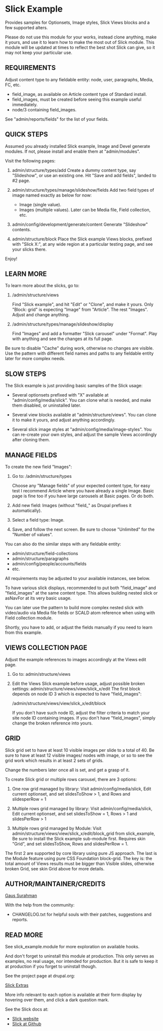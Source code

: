 
# Slick Example
Provides samples for Optionsets, Image styles, Slick Views blocks and a few
supported alters.

Please do not use this module for your works, instead clone anything, make it
yours, and use it to learn how to make the most out of Slick module.
This module will be updated at times to reflect the best shot Slick can give,
so it may not keep your particular use.

## REQUIREMENTS
Adjust content type to any fieldable entity: node, user, paragraphs, Media, FC,
etc.

* field_image, as available on Article content type of Standard install.
* field_images, must be created before seeing this example useful immediately.
* node/3 containing field_images.

See "admin/reports/fields" for the list of your fields.


## QUICK STEPS
Assumed you already installed Slick example, Image and Devel generate modules.
If not, please install and enable them at "admin/modules".

Visit the following pages:

1. admin/structure/types/add
   Create a dummy content type, say "Slideshow", or use an existing one.
   Hit "Save and add fields", landed to #2 page.

2. admin/structure/types/manage/slideshow/fields
   Add two field types of image named exactly as below for now:
   + Image (single value).
   + Images (multiple values).
   Later can be Media file, Field collection, etc.

3. admin/config/development/generate/content
   Generate "Slideshow" contents.

4. admin/structure/block
   Place the Slick example Views blocks, prefixed with "Slick X:", at any wide
   region at a particular testing page, and see your slicks there.


Enjoy!

## LEARN MORE
To learn more about the slicks, go to:

1. /admin/structure/views

   Find "Slick example", and hit "Edit" or "Clone", and make it yours.
   Only "Block: grid" is expecting "Image" from "Article". The rest "Images".
   Adjust and change anything.

2. /admin/structure/types/manage/slideshow/display

   Find "Images" and add a formatter "Slick carousel" under "Format".
   Play with anything and see the changes at its full page.

Be sure to disable "Cache" during work, otherwise no changes are visible.
Use the pattern with different field names and paths to any fieldable entity
later for more complex needs.


## SLOW STEPS
The Slick example is just providing basic samples of the Slick usage:

* Several optionsets prefixed with "X" available at "admin/config/media/slick".
  You can clone what is needed, and make them disabled, or uninstalled later.

* Several view blocks available at "admin/structure/views".
  You can clone it to make it yours, and adjust anything accordingly.

* Several slick image styles at "admin/config/media/image-styles".
  You can re-create your own styles, and adjust the sample Views accordingly
  after cloning them.


## MANAGE FIELDS
To create the new field "Images":

  1. Go to: /admin/structure/types

     Choose any "Manage fields" of your expected content type, for easy test
     I recommend Article where you have already a single Image. Basic page is
     fine too if you have large carousels at Basic pages. Or do both.
  2. Add new field: Images (without "field_" as Drupal prefixes it
     automatically).
  3. Select a field type: Image.
  4. Save, and follow the next screen.
     Be sure to choose "Unlimited" for the "Number of values".

You can also do the similar steps with any fieldable entity:

  * admin/structure/field-collections
  * admin/structure/paragraphs
  * admin/config/people/accounts/fields
  * etc.

All requirements may be adjusted to your available instances, see below.

To have various slick displays, recommended to put both "field_image" and
"field_images" at the same content type. This allows building nested slick or
asNavFor at its very basic usage.

You can later use the pattern to build more complex nested slick with
video/audio via Media file fields or SCALD atom reference when using with Field
collection module.

Shortly, you have to add, or adjust the fields manually if you need to learn
from this example.


## VIEWS COLLECTION PAGE
Adjust the example references to images accordingly at the Views edit page.

 1. Go to: admin/structure/views
 2. Edit the Views Slick example before usage, adjust possible broken settings:
    admin/structure/views/view/slick_x/edit
    The first block depends on node ID 3 which is expected to have
    "field_images":

    /admin/structure/views/view/slick_x/edit/block

    If you don't have such node ID, adjust the filter criteria to match your
    site node ID containing images.
    If you don't have "field_images", simply change the broken reference into
    yours.


## GRID
Slick grid set to have at least 10 visible images per slide to a total of 40.
Be sure to have at least 12 visible images/ nodes with image, or so to see the
grid work which results in at least 2 sets of grids.

Change the numbers later once all is set, and get a grasp of it.

To create Slick grid or multiple rows carousel, there are 3 options:

1. One row grid managed by library:
   Visit admin/config/media/slick,
   Edit current optionset, and set
   slidesToShow > 1, and Rows and slidesperRow = 1

2. Multiple rows grid managed by library:
   Visit admin/config/media/slick,
   Edit current optionset, and set
   slidesToShow = 1, Rows > 1 and slidesPerRow > 1

3. Multiple rows grid managed by Module:
   Visit admin/structure/views/view/slick_x/edit/block_grid from slick_example,
   Be sure to install the Slick example sub-module first.
   Requires skin "Grid", and set
   slidesToShow, Rows and slidesPerRow = 1.

The first 2 are supported by core library using pure JS approach.
The last is the Module feature using pure CSS Foundation block-grid. The key is:
the total amount of Views results must be bigger than Visible slides, otherwise
broken Grid, see skin Grid above for more details.

## AUTHOR/MAINTAINER/CREDITS
[Gaus Surahman](https://drupal.org/user/159062)

With the help from the community:

* CHANGELOG.txt for helpful souls with their patches, suggestions and reports.


## READ MORE
See slick_example.module for more exploration on available hooks.

And don't forget to uninstall this module at production. This only serves as
examples, no real usage, nor intended for production. But it is safe to keep it
at production if you forget to uninstall though.

See the project page at drupal.org:

[Slick Extras](http://drupal.org/project/slick_extras)

More info relevant to each option is available at their form display by hovering
over them, and click a dark question mark.

See the Slick docs at:

* [Slick website](http://kenwheeler.github.io/slick/)
* [Slick at Github](https://github.com/kenwheeler/slick/)
